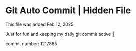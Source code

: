 # Git Auto Commit | Hidden File

This file was added Feb 12, 2025

Just for fun and keeping my daily git commit active 🤪

commit number: 1217865
